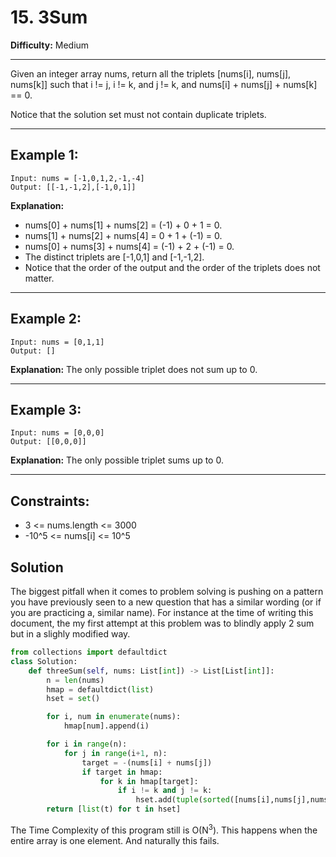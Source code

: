 # 15. 3Sum

**Difficulty:** Medium

---

Given an integer array nums, return all the triplets [nums[i], nums[j], nums[k]]
such that i != j, i != k, and j != k, and nums[i] + nums[j] + nums[k] == 0.

Notice that the solution set must not contain duplicate triplets.

---

## Example 1:

```
Input: nums = [-1,0,1,2,-1,-4]
Output: [[-1,-1,2],[-1,0,1]]
```

**Explanation:**

- nums[0] + nums[1] + nums[2] = (-1) + 0 + 1 = 0.
- nums[1] + nums[2] + nums[4] = 0 + 1 + (-1) = 0.
- nums[0] + nums[3] + nums[4] = (-1) + 2 + (-1) = 0.
- The distinct triplets are [-1,0,1] and [-1,-1,2].
- Notice that the order of the output and the order of the triplets does not
  matter.

---

## Example 2:

```
Input: nums = [0,1,1]
Output: []
```

**Explanation:** The only possible triplet does not sum up to 0.

---

## Example 3:

```
Input: nums = [0,0,0]
Output: [[0,0,0]]
```

**Explanation:** The only possible triplet sums up to 0.

---

## Constraints:

- 3 <= nums.length <= 3000
- -10^5 <= nums[i] <= 10^5

## Solution

The biggest pitfall when it comes to problem solving is pushing on a pattern you
have previously seen to a new question that has a similar wording (or if you are
practicing a, similar name). For instance at the time of writing this document,
the my first attempt at this problem was to blindly apply 2 sum but in a slighly
modified way.

```python
from collections import defaultdict
class Solution:
    def threeSum(self, nums: List[int]) -> List[List[int]]:
        n = len(nums)
        hmap = defaultdict(list)
        hset = set()

        for i, num in enumerate(nums):
            hmap[num].append(i)

        for i in range(n):
            for j in range(i+1, n):
                target = -(nums[i] + nums[j])
                if target in hmap:
                    for k in hmap[target]:
                        if i != k and j != k:
                            hset.add(tuple(sorted([nums[i],nums[j],nums[k]])))
        return [list(t) for t in hset]
```

The Time Complexity of this program still is O(N<sup>3</sup>). This happens when
the entire array is one element. And naturally this fails.
